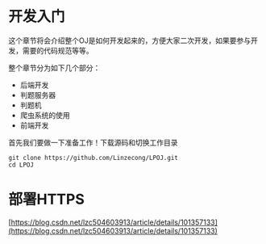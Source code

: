 # 开发入门

这个章节将会介绍整个OJ是如何开发起来的，方便大家二次开发，如果要参与开发，需要的代码规范等等。

整个章节分为如下几个部分：

+ 后端开发
+ 判题服务器
+ 判题机
+ 爬虫系统的使用
+ 前端开发

首先我们要做一下准备工作！下载源码和切换工作目录

```
git clone https://github.com/Linzecong/LPOJ.git
cd LPOJ
```

# 部署HTTPS

[https://blog.csdn.net/lzc504603913/article/details/101357133](https://blog.csdn.net/lzc504603913/article/details/101357133)
